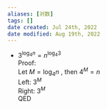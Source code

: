 ```yaml
---
aliases: [对数]
tags: []
date created: Jul 24th, 2022
date modified: Aug 19th, 2022
---
```

- $3^{\log_4 n} = n^{\log_4 3}$  
Proof:  
	Let $M = \log_4 n$ , then $4^M = n$  
	Left: $3^M$  
	Right: $3^M$  
	QED